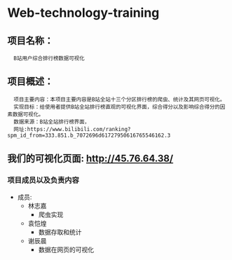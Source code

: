 # Web-technology-training

## 项目名称：
      B站用户综合排行榜数据可视化

## 项目概述：
      项目主要内容：本项目主要内容是B站全站十三个分区排行榜的爬虫、统计及其网页可视化。
      实现目标：给使用者提供B站全站排行榜直观的可视化界面，综合得分以及影响综合得分的因素数据可视化。
      数据来源：B站全站排行榜界面，
      网址:https://www.bilibili.com/ranking?spm_id_from=333.851.b_7072696d61727950616765546162.3

## 我们的可视化页面: http://45.76.64.38/

### 项目成员以及负责内容
- 成员:
  - 林志嘉
    - 爬虫实现
  - 袁恺煌
    - 数据存取和统计
  - 谢辰晨
    - 数据在网页的可视化
